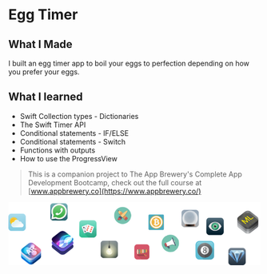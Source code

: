 # Egg Timer

## What I Made

I built an egg timer app to boil your eggs to perfection depending on how you prefer your eggs. 

## What I learned

* Swift Collection types - Dictionaries
* The Swift Timer API
* Conditional statements - IF/ELSE
* Conditional statements - Switch
* Functions with outputs
* How to use the ProgressView


>This is a companion project to The App Brewery's Complete App Development Bootcamp, check out the full course at [www.appbrewery.co](https://www.appbrewery.co/)

![End Banner](Documentation/readme-end-banner.png)

